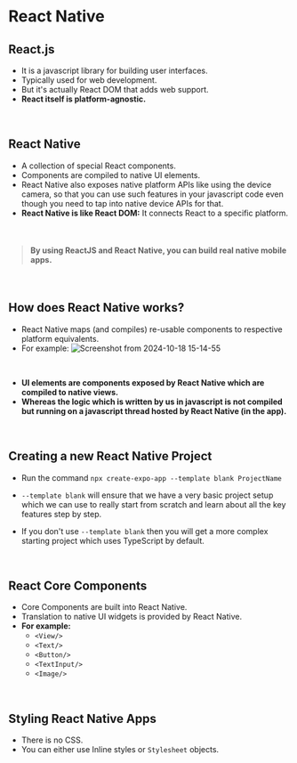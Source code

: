 # React Native

## React.js
- It is a javascript library for building user interfaces.
- Typically used for web development.
- But it's actually React DOM that adds web support.
- **React itself is platform-agnostic.**
<br>

## React Native
- A collection of special React components.
- Components are compiled to native UI elements.
- React Native also exposes native platform APIs like using the device camera, so that you can use such features in your javascript code even though you need to tap into native device APIs for that.
- **React Native is like React DOM:** It connects React to a specific platform.
<br>

>#### By using ReactJS and React Native, you can build real native mobile apps.
<br>

## How does React Native works?
- React Native maps (and compiles) re-usable components to respective platform equivalents.
- For example: 
![Screenshot from 2024-10-18 15-14-55](https://hackmd.io/_uploads/r1Bv0iJlyx.png)

<br>

- **UI elements are components exposed by React Native which are compiled to native views.**
- **Whereas the logic which is written by us in javascript is not compiled but running on a javascript thread hosted by React Native (in the app).**
<br>

## Creating a new React Native Project
- Run the command
`npx create-expo-app --template blank ProjectName`

- `--template blank` will ensure that we have a very basic project setup which we can use to really start from scratch and learn about all the key features step by step.

- If you don't use `--template blank` then you will get a more complex starting project which uses TypeScript by default.
<br>

## React Core Components
- Core Components are built into React Native.
- Translation to native UI widgets is provided by React Native.
- **For example:**
    - `<View/>`
    - `<Text/>`
    - `<Button/>`
    - `<TextInput/>`
    - `<Image/>`
<br>

## Styling React Native Apps
- There is no CSS.
- You can either use Inline styles or `Stylesheet` objects.
